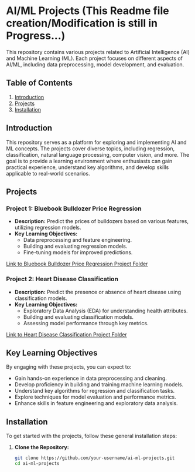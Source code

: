# AI/ML Projects (This Readme file creation/Modification is still in Progress...)

This repository contains various projects related to Artificial Intelligence (AI) and Machine Learning (ML). Each project focuses on different aspects of AI/ML, including data preprocessing, model development, and evaluation.

## Table of Contents

1. [Introduction](#introduction)
2. [Projects](#projects)
3. [Installation](#installation)

## Introduction

This repository serves as a platform for exploring and implementing AI and ML concepts. The projects cover diverse topics, including regression, classification, natural language processing, computer vision, and more. The goal is to provide a learning environment where enthusiasts can gain practical experience, understand key algorithms, and develop skills applicable to real-world scenarios.

## Projects

### Project 1: Bluebook Bulldozer Price Regression

- **Description:** Predict the prices of bulldozers based on various features, utilizing regression models.
- **Key Learning Objectives:**
  - Data preprocessing and feature engineering.
  - Building and evaluating regression models.
  - Fine-tuning models for improved predictions.

[Link to Bluebook Bulldozer Price Regression Project Folder]([bluebook-bulldozer-price-regression/](https://github.com/tejasharal33/AI_ML_Projects/tree/main/BUlldozer_price))

### Project 2: Heart Disease Classification

- **Description:** Predict the presence or absence of heart disease using classification models.
- **Key Learning Objectives:**
  - Exploratory Data Analysis (EDA) for understanding health attributes.
  - Building and evaluating classification models.
  - Assessing model performance through key metrics.

[Link to Heart Disease Classification Project Folder](heart-disease-classification/)

<!-- Add more projects as needed -->

## Key Learning Objectives

By engaging with these projects, you can expect to:

- Gain hands-on experience in data preprocessing and cleaning.
- Develop proficiency in building and training machine learning models.
- Understand key algorithms for regression and classification tasks.
- Explore techniques for model evaluation and performance metrics.
- Enhance skills in feature engineering and exploratory data analysis.

## Installation

To get started with the projects, follow these general installation steps:

1. **Clone the Repository:**
   ```bash
   git clone https://github.com/your-username/ai-ml-projects.git
   cd ai-ml-projects

